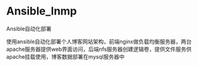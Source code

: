 # Ansible_lnmp
Ansible自动化部署

使用ansible自动化部署个人博客网站架构，前端nginx做负载均衡服务器，两台apache服务器提供web界面访问，后端nfs服务器创建逻辑卷，提供文件服务供apache挂载使用，博客数据部署在mysql服务器中
